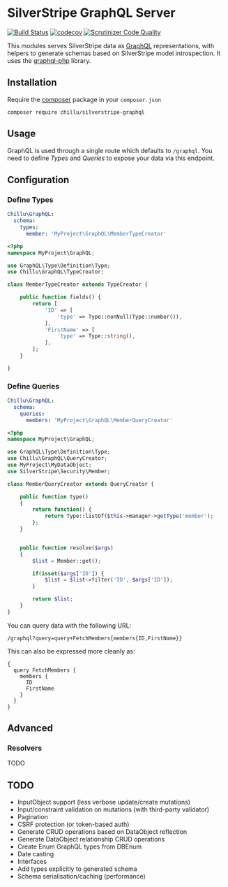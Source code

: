 # SilverStripe GraphQL Server

[![Build Status](https://travis-ci.org/chillu/silverstripe-graphql.svg?branch=master)](https://travis-ci.org/chillu/silverstripe-graphql)
[![codecov](https://codecov.io/gh/chillu/silverstripe-graphql/branch/master/graph/badge.svg)](https://codecov.io/gh/chillu/silverstripe-graphql)
[![Scrutinizer Code Quality](https://scrutinizer-ci.com/g/chillu/silverstripe-graphql/badges/quality-score.png?b=master)](https://scrutinizer-ci.com/g/chillu/silverstripe-graphql/?branch=master)

This modules serves SilverStripe data as
[GraphQL](http://facebook.github.io/react/blog/2015/05/01/graphql-introduction.html) representations,
with helpers to generate schemas based on SilverStripe model introspection.
It uses the [graphql-php](https://github.com/webonyx/graphql-php) library.

## Installation

Require the [composer](http://getcomposer.org) package in your `composer.json`

```
composer require chillu/silverstripe-graphql
```

## Usage

GraphQL is used through a single route which defaults to `/graphql`.
You need to define *Types* and *Queries* to expose your data via this endpoint.

## Configuration

### Define Types


```yml
Chillu\GraphQL:
  schema:
    types:
      member: 'MyProject\GraphQL\MemberTypeCreator'
```

```php
<?php
namespace MyProject\GraphQL;

use GraphQL\Type\Definition\Type;
use Chillu\GraphQL\TypeCreator;

class MemberTypeCreator extends TypeCreator {

    public function fields() {
        return [
            'ID' => [
                'type' => Type::nonNull(Type::number()),
            ],
            'FirstName' => [
                'type' => Type::string(),
            ],
        ];
    }

}

```

### Define Queries

```yml
Chillu\GraphQL:
  schema:
    queries:
      members: 'MyProject\GraphQL\MemberQueryCreator'
```

```php
<?php
namespace MyProject\GraphQL;

use GraphQL\Type\Definition\Type;
use Chillu\GraphQL\QueryCreator;
use MyProject\MyDataObject;
use SilverStripe\Security\Member;

class MemberQueryCreator extends QueryCreator {

    public function type()
    {
        return function() {
            return Type::listOf($this->manager->getType('member');
        };
    }


    public function resolve($args)
    {
        $list = Member::get();

        if(isset($args['ID']) {
            $list = $list->filter('ID', $args['ID']);
        }

        return $list;
    }
}

```

You can query data with the following URL:

```
/graphql?query=query+FetchMembers{members{ID,FirstName}}
```

This can also be expressed more cleanly as:

```
{
  query FetchMembers {
    members {
      ID
      FirstName
    }
  }
}
```

## Advanced

### Resolvers

TODO

## TODO

 * InputObject support (less verbose update/create mutations)
 * Input/constraint validation on mutations (with third-party validator)
 * Pagination
 * CSRF protection (or token-based auth)
 * Generate CRUD operations based on DataObject reflection
 * Generate DataObject relationship CRUD operations
 * Create Enum GraphQL types from DBEnum
 * Date casting
 * Interfaces
 * Add types explicitly to generated schema
 * Schema serialisation/caching (performance)
